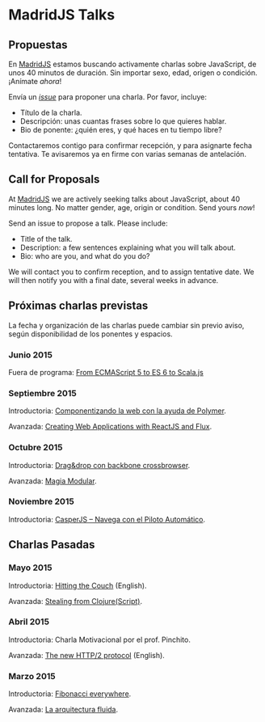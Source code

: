 # MadridJS Talks

## Propuestas

En [MadridJS](http://www.meetup.com/madridjs/)
estamos buscando activamente charlas sobre JavaScript,
de unos 40 minutos de duración.
Sin importar sexo, edad, origen o condición.
¡Anímate *ahora*!

Envía un [_issue_](https://github.com/MadridJs/talks/issues/new) para proponer una charla. Por favor, incluye:

* Título de la charla.
* Descripción: unas cuantas frases sobre lo que quieres hablar.
* Bio de ponente: ¿quién eres, y qué haces en tu tiempo libre?

Contactaremos contigo para confirmar recepción, y para asignarte fecha tentativa.
Te avisaremos ya en firme con varias semanas de antelación.

## Call for Proposals

At [MadridJS](http://www.meetup.com/madridjs/)
we are actively seeking talks about JavaScript,
about 40 minutes long.
No matter gender, age, origin or condition.
Send yours *now*!

Send an issue to propose a talk. Please include:

* Title of the talk.
* Description: a few sentences explaining what you will talk about.
* Bio: who are you, and what do you do?

We will contact you to confirm reception, and to assign tentative date.
We will then notify you with a final date, several weeks in advance.

## Próximas charlas previstas

La fecha y organización de las charlas puede cambiar sin previo aviso,
según disponibilidad de los ponentes y espacios.

### Junio 2015

Fuera de programa: [From ECMAScript 5 to ES 6 to Scala.js](http://www.meetup.com/es/madridjs/events/222928590/)

### Septiembre 2015

Introductoria: [Componentizando la web con la ayuda de Polymer](https://github.com/madridjs/talks/issues/13).

Avanzada: [Creating Web Applications with ReactJS and Flux](https://github.com/madridjs/talks/issues/5).

### Octubre 2015

Introductoria: [Drag&drop con backbone crossbrowser](https://github.com/madridjs/talks/issues/9).

Avanzada: [Magia Modular](https://github.com/madridjs/talks/issues/10).

### Noviembre 2015

Introductoria: [CasperJS – Navega con el Piloto Automático](https://github.com/madridjs/talks/issues/3).

## Charlas Pasadas

### Mayo 2015

Introductoria: [Hitting the Couch](https://github.com/madridjs/talks/issues/7) (English).

Avanzada: [Stealing from Clojure(Script)](https://github.com/madridjs/talks/issues/6).

### Abril 2015

Introductoria: Charla Motivacional por el prof. Pinchito.

Avanzada: [The new HTTP/2 protocol](https://github.com/madridjs/talks/issues/4) (English).

### Marzo 2015

Introductoria: [Fibonacci everywhere](https://github.com/madridjs/talks/issues/1).

Avanzada: [La arquitectura fluida](https://github.com/madridjs/talks/issues/2).
